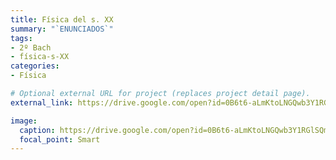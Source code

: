```yaml
---
title: Física del s. XX
summary: "`ENUNCIADOS`"
tags:
- 2º Bach
- física-s-XX
categories:
- Física

# Optional external URL for project (replaces project detail page).
external_link: https://drive.google.com/open?id=0B6t6-aLmKtoLNGQwb3Y1RGlSQmc

image:
  caption: https://drive.google.com/open?id=0B6t6-aLmKtoLNGQwb3Y1RGlSQmc
  focal_point: Smart
---
```

